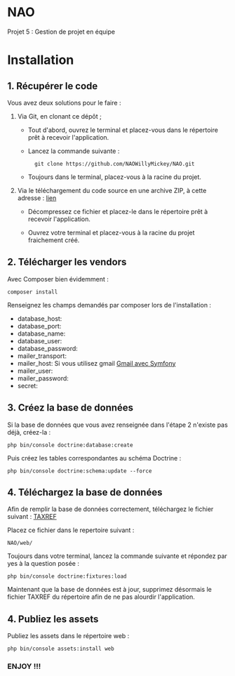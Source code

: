 ﻿NAO
===

Projet 5 : Gestion de projet en équipe

# Installation

## 1. Récupérer le code

Vous avez deux solutions pour le faire :

1. Via Git, en clonant ce dépôt ;

    * Tout d'abord, ouvrez le terminal et placez-vous dans le répertoire prêt à recevoir l'application.

    * Lancez la commande suivante :

            git clone https://github.com/NAOWillyMickey/NAO.git
        
    * Toujours dans le terminal, placez-vous à la racine du projet.

2. Via le téléchargement du code source en une archive ZIP, à cette adresse : [lien](https://codeload.github.com/NAOWillyMickey/NAO/zip/master)

    * Décompressez ce fichier et placez-le dans le répertoire prêt à recevoir l'application.
    
    * Ouvrez votre terminal et placez-vous à la racine du projet fraichement créé.

## 2. Télécharger les vendors

Avec Composer bien évidemment :

    composer install

Renseignez les champs demandés par composer lors de l'installation :

* database_host:
* database_port:
* database_name:
* database_user:
* database_password:
* mailer_transport:
* mailer_host: Si vous utilisez gmail [Gmail avec Symfony](https://symfony.com/doc/3.4/email/gmail.html)
* mailer_user:
* mailer_password:
* secret:

## 3. Créez la base de données

Si la base de données que vous avez renseignée dans l'étape 2 n'existe pas déjà, créez-la :

    php bin/console doctrine:database:create

Puis créez les tables correspondantes au schéma Doctrine :

    php bin/console doctrine:schema:update --force
    
## 4. Téléchargez la base de données

Afin de remplir la base de données correctement, téléchargez le fichier suivant : [TAXREF](https://www.dropbox.com/s/1w8f20o6brzbyxv/TAXREFv11.txt?dl=0)

Placez ce fichier dans le repertoire suivant :

`NAO/web/`

Toujours dans votre terminal, lancez la commande suivante et répondez par yes à la question posée :

    php bin/console doctrine:fixtures:load

Maintenant que la base de données est à jour, supprimez désormais le fichier TAXREF du répertoire afin de ne pas alourdir l'application.

## 4. Publiez les assets

Publiez les assets dans le répertoire web :

    php bin/console assets:install web

### ENJOY !!!